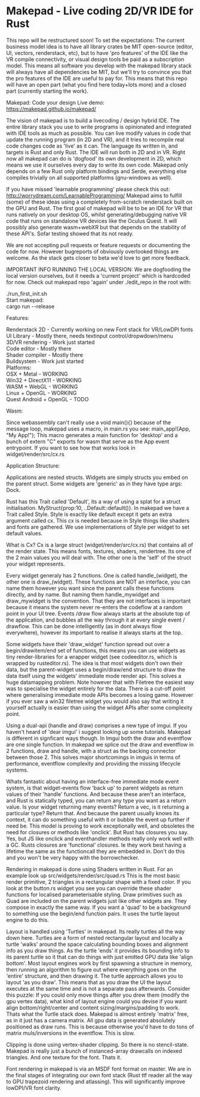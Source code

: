 # Makepad - Live coding 2D/VR IDE for Rust 
This repo will be restructured soon! To set the expectations: The current business model idea is to have all library crates be MIT open-source (editor, UI, vectors, renderstack, etc), but to have 'pro features' of the IDE like the VR compile connectivity, or visual design tools be paid as a subscription model. This means all software you develop with the makepad library stack will always have all dependencies be MIT, but we'll try to convince you that the pro features of the IDE are useful to pay for. This means that this repo will have an open part (what you find here today+lots more) and a closed part (currently starting the work).

Makepad: Code your design
Live demo: https://makepad.github.io/makepad/

The vision of makepad is to build a livecoding / design hybrid IDE. The entire library stack you use to write programs is opinionated and integrated with IDE tools as much as possible. You can live modify values in code that update the running program (in 2D and VR), and it tries to recompile real code changes code as 'live' as it can. The language its written in, and targets is Rust and only Rust. The IDE will run both in 2D and in VR. Right now all makepad can do is 'dogfood' its own development in 2D, which means we use it ourselves every day to write its own code. Makepad only depends on a few Rust only platform bindings and Serde, everything else compiles trivially on all supported platforms (gnu-windows as well).

If you have missed 'learnable programming' please check this out: http://worrydream.com/LearnableProgramming/
Makepad aims to fulfill (some) of these ideas using a completely from-scratch renderstack built on the GPU and Rust. The first goal of makepad will be to be an IDE for VR that runs natively on your desktop OS, whilst generating/debugging native VR code that runs on standalone VR devices like the Oculus Quest. It will possibly also generate wasm+webXR but that depends on the stability of these API's. Sofar testing showed that its not ready.

We are not accepting pull requests or feature requests or documenting the code for now. However bugreports of obviously overlooked things are welcome. As the stack gets closer to beta we'd love to get more feedback. 

IMPORTANT INFO RUNNING THE LOCAL VERSION:
We are dogfooding the local version ourselves, but it needs a 'current project' which is hardcoded for now. Check out makepad repo 'again' under ./edit_repo in the root with:

./run_first_init.sh<br/>
Start makepad:<br/>
cargo run --release<br/>

Features:

Renderstack 2D - Currently working on new Font stack for VR/LowDPI fonts<br/>
UI Library - Mostly there, needs textinput control/dropwdown/menu<br/>
3D/VR rendering - Work just started<br/>
Code editor - Mostly there<br/>
Shader compiler - Mostly there<br/>
Buildsystem - Work just started<br/>
Platforms:<br/>
OSX + Metal - WORKING<br/>
Win32 + DirectX11 - WORKING<br/>
WASM + WebGL - WORKING<br/>
Linux + OpenGL - WORKING<br/>
Quest Android + OpenGL - TODO<br/>


Wasm:

Since webassembly can't really use a void main(){} because of the message loop,
makepad uses a macro, in main.rs you see: main_app!(App, "My App!");
This macro generates a main function for 'desktop' and a bunch of extern "C" exports for wasm that serve as the App event entrypoint. If you want to see how that works look in widget/render/src/cx.rs 

Application Structure:

Applications are nested structs. Widgets are simply structs you embed on the parent struct. Some widgets are 'generic' as in they have type args: Dock<Panel>.

Rust has this Trait called 'Default', its a way of using a splat for a struct initialisation. MyStruct{prop:10, ..Default::default()}. In makepad we have a Trait called Style. Style is exactly like default except it gets an extra argument called cx. This cx is needed because in Style things like shaders and fonts are gathered. We use implementations of Style per widget to set default values. 

What is Cx? Cx is a large struct (widget/render/src/cx.rs) that contains all of the render state. This means fonts, textures, shaders, rendertree. Its one of the 2 main values you will deal with. The other one is the 'self' of the struct your widget represents.

Every widget generaly has 2 functions. One is called handle_(widget), the other one is draw_(widget). These functions are NOT an interface, you can name them however you want since the parent calls these functions directly, and by name. But naming them handle_mywidget and draw_mywidget is the convention. That they are not interfaces is important because it means the system never re-enters the codeflow at a random point in your UI tree. Events /draw flow always starts at the absolute top of the application, and bubbles all the way through it at every single event / drawflow. This can be done intelligently (as in dont always flow everywhere), however its important to realise it always starts at the top. 

Some widgets have their 'draw_widget' function spread out over a begin/drawitem/end set of functions, this means you can use widgets as tiny render-libraries for a wrapper widget (see codeeditor.rs, which is wrapped by rusteditor.rs). The idea is that most widgets don't own their data, but the parent-widget uses a begin/draw/end structure to draw the data itself using the widgets' immediate mode render api. This solves a huge datamapping problem. Note however that with Filetree the easiest way was to specialise the widget entirely for the data. There is a cut-off point where generalising immediate mode APIs becomes a losing game. However if you ever saw a win32 filetree widget you would also say that writing it yourself actually is easier than using the widget APIs after some complexity point. 

Using a dual-api (handle and draw) comprises a new type of imgui. If you haven't heard of 'dear imgui' i suggest looking up some tutorials. Makepad is different in signficant ways though. In Imgui both the draw and eventflow are one single function. In makepad we splice out the draw and eventflow in 2 functions, draw and handle, with a struct as the backing connector between those 2. This solves major shortcomings in imguis in terms of performance, eventflow complexity and providing the missing lifecycle systems.

Whats fantastic about having an interface-free immediate mode event system, is that widget-events flow 'back up' to parent widgets as return values of their 'handle' functions. And because these aren't an interface, and Rust is statically typed, you can return any type you want as a return value.
Is your widget returning many events? Return a vec, is it returning a particular type? Return that. And because the parent usually knows its context, it can do something useful with it or bubble the event up further if need be. This model is proving to work exceptionally well, and obsoletes the need for closures or methods like 'onclick'. But Rust has closures you say. Yes, but JS like onclick and eventhandler methods really only work well with a GC. Rusts closures are 'functional' closures. Ie they work best having a lifetime the same as the functioncall they are embedded in. Don't do this and you won't be very happy with the borrowchecker.

Rendering in makepad is done using Shaders written in Rust. For an example look up src/widgets/render/src/quad.rs This is the most basic render primitive, 2 triangles in a rectangular shape with a fixed color. If you look at the button.rs widget you see you can override these shader functions for localised parameterisable styling.
Draw primitives such as Quad are included on the parent widgets just like other widgets are. They compose in exactly the same way.
If you want a 'quad' to be a background to something use the begin/end function pairs. It uses the turtle layout engine to do this.

Layout is handled using 'Turtles' in makepad. Its really turtles all the way down here. Turtles are a form of nested rectangular layout and locally a turtle 'walks' around the space calculating bounding boxes and alignment info as you draw things. As the turtle 'ends' it provides its bounding info to its parent turtle so it that can do things with just emitted GPU data like 'align bottom'. 
Most layout engines work by first spawning a structure in memory, then running an algorithm to figure out where everything goes on the 'entire' structure, and then drawing it. The turtle approach allows you to layout 'as you draw'. This means that as you draw the UI the layout executes at the same time and is not a separate pass afterwards. Consider this puzzle: If you could only move things after you drew them (modify the gpu vertex data), what kind of layout engine could you devise if you want align bottom/right/center and content sizing/margins/padding to work. Thats what the Turtle stack does.
Makepad is almost entirely 'matrix' free, as in it just has a camera matrix.
All gpu data is generated absolutely positioned as draw runs. This is because otherwise you'd have to do tons of matrix muls/inversions in the eventflow. This is slow. 

Clipping is done using vertex-shader clipping. So there is no stencil-state. Makepad is really just a bunch of instanced-array drawcalls on indexed triangles. And one texture for the font. Thats it.

Font rendering in makepad is via an MSDF font format on master. We are in the final stages of integrating our own font stack (Rust ttf reader all the way to GPU trapezoid rendering and atlassing). This will significantly improve lowDPI/VR font clarity.
